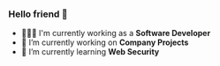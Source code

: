 ### Hello friend 👋
- 👨🏻‍💻 I'm currently working as a **Software Developer**
- 🔭 I’m currently working on **Company Projects**
- 🌱 I’m currently learning **Web Security**
<!---
- 👯 I’m looking to collaborate on **exciting security projects**
- 🤔 I’m looking for help with **Cloud Security IAM**
- 💬 Ask me about **PC vs. Mac**
- 📫 How to reach me: **LinkedIn**
- 😄 Pronouns: **He/Him/His**
- ⚡ Fun fact: 
--->
